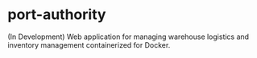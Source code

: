 # port-authority
(In Development) Web application for managing warehouse logistics and inventory management containerized for Docker.
